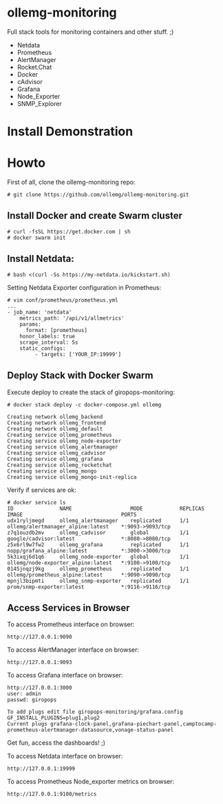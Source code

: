 # ollemg-monitoring
Full stack tools for monitoring containers and other stuff. ;)
- Netdata
- Prometheus
- AlertManager
- Rocket.Chat
- Docker
- cAdvisor
- Grafana
- Node_Exporter
- SNMP_Explorer


# Install Demonstration


# Howto
First of all, clone the ollemg-monitoring repo:
```
# git clone https://github.com/ollemg/ollemg-monitoring.git
```

## Install Docker and create Swarm cluster
```
# curl -fsSL https://get.docker.com | sh
# docker swarm init
```

## Install Netdata:
```
# bash <(curl -Ss https://my-netdata.io/kickstart.sh)
```

Setting Netdata Exporter configuration in Prometheus:
```
# vim conf/prometheus/prometheus.yml
...
- job_name: 'netdata'
    metrics_path: '/api/v1/allmetrics'
    params:
      format: [prometheus]
    honor_labels: true
    scrape_interval: 5s
    static_configs:
         - targets: ['YOUR_IP:19999']
```
## Deploy Stack with Docker Swarm

Execute deploy to create the stack of giropops-monitoring:
```
# docker stack deploy -c docker-compose.yml ollemg

Creating network ollemg_backend
Creating network ollemg_frontend
Creating network ollemg_default
Creating service ollemg_prometheus
Creating service ollemg_node-exporter
Creating service ollemg_alertmanager
Creating service ollemg_cadvisor
Creating service ollemg_grafana
Creating service ollemg_rocketchat
Creating service ollemg_mongo
Creating service ollemg_mongo-init-replica
```

Verify if services are ok:
```
# docker service ls
ID               NAME                   MODE            REPLICAS      IMAGE                                PORTS
udx1ryljmegd     ollemg_alertmanager    replicated      1/1           ollemg/alertmanager_alpine:latest    *:9093->9093/tcp
z7q1ouzdb2mv     ollemg_cadvisor        global          1/1           google/cadvisor:latest               *:8080->8080/tcp
z5x6rl9w7fw2     ollemg_grafana         replicated      1/1           nopp/grafana_alpine:latest           *:3000->3000/tcp
5k3ixqj6d1q6     ollemg_node-exporter   global          1/1           ollemg/node-exporter_alpine:latest   *:9100->9100/tcp
0145jnqzj9kg     ollemg_prometheus      replicated      1/1           ollemg/prometheus_alpine:latest      *:9090->9090/tcp
mpnjl3bipmti     ollemg_snmp-exporter   replicated      1/1           prom/snmp-exporter:latest            *:9116->9116/tcp

```
## Access Services in Browser

To access Prometheus interface on browser:
```
http://127.0.0.1:9090
```

To access AlertManager interface on browser:
```
http://127.0.0.1:9093
```

To access Grafana interface on browser:
```
http://127.0.0.1:3000
user: admin
passwd: giropops

To add plugs edit file giropops-monitoring/grafana.config
GF_INSTALL_PLUGINS=plug1,plug2
Current plugs grafana-clock-panel,grafana-piechart-panel,camptocamp-prometheus-alertmanager-datasource,vonage-status-panel
```
Get fun, access the dashboards! ;)

To access Netdata interface on browser:
```
http://127.0.0.1:19999
```

To access Prometheus Node_exporter metrics on browser:
```
http://127.0.0.1:9100/metrics
```
